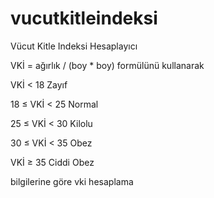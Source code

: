# vucutkitleindeksi
Vücut Kitle Indeksi Hesaplayıcı

VKİ = ağırlık / (boy * boy) formülünü kullanarak


VKİ < 18	Zayıf

18 ≤ VKİ < 25 	Normal

25 ≤ VKİ < 30	Kilolu

30 ≤ VKİ < 35	Obez

VKİ ≥ 35	Ciddi Obez


bilgilerine göre vki hesaplama
